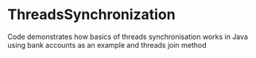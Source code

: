 # ThreadsSynchronization
Code demonstrates how basics of threads synchronisation works in Java using bank accounts as an example and threads join method 
